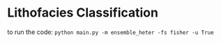 # Lithofacies Classification

to run the code:
`python main.py -m ensemble_heter -fs fisher -u True
`